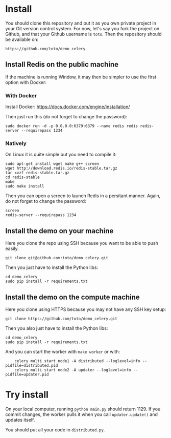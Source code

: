 # Install

You should clone this repository and put it as you own private project in your Git version control system. For now, let's say you fork the project on Github, and that your Github username is ```toto```.
Then the repository should be available on:

```
https://github.com/toto/demo_celery
```

## Install Redis on the public machine

If the machine is running Window, it may then be simpler to use the first option with Docker:

### With Docker

Install Docker: https://docs.docker.com/engine/installation/

Then just run this (do not forget to change the password):

```
sudo docker run -d -p 0.0.0.0:6379:6379 --name redis redis redis-server --requirepass 1234
```

### Natively

On Linux it is quite simple but you need to compile it:

```
sudo apt-get install wget make g++ screen
wget http://download.redis.io/redis-stable.tar.gz
tar xvzf redis-stable.tar.gz
cd redis-stable
make
sudo make install
```

Then you can open a screen to launch Redis in a persitant manner. Again, do not forget to change the password:

```
screen
redis-server --requirepass 1234
```

## Install the demo on your machine

Here you clone the repo using SSH because you want to be able to push easily.

```
git clone git@github.com:toto/demo_celery.git
```

Then you just have to install the Python libs:

```
cd demo_celery
sudo pip install -r requirements.txt
```

## Install the demo on the compute machine

Here you clone using HTTPS because you may not have any SSH key setup:

```
git clone https://github.com/toto/demo_celery.git
```

Then you also just have to install the Python libs:

```
cd demo_celery
sudo pip install -r requirements.txt
```

And you can start the worker with ```make worker``` or with:

```
    celery multi start node1 -A distributed --loglevel=info --pidfile=distributed.pid
    celery multi start node2 -A updater --loglevel=info --pidfile=updater.pid
```

# Try install

On your local computer, running ```python main.py``` should return 1129.
If you commit changes, the worker pulls it when you call ```updater.update()``` and updates itself.

You should put all your code in ```distributed.py```.
